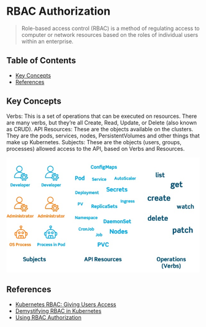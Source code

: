 # RBAC Authorization

> Role-based access control (RBAC) is a method of regulating access to computer or network resources based on the roles of individual users within an enterprise.


## Table of Contents

<!-- START doctoc generated TOC please keep comment here to allow auto update -->
<!-- DON'T EDIT THIS SECTION, INSTEAD RE-RUN doctoc TO UPDATE -->


- [Key Concepts](#key-concepts)
- [References](#references)

<!-- END doctoc generated TOC please keep comment here to allow auto update -->


## Key Concepts

Verbs: This is a set of operations that can be executed on resources. There are many verbs, but they’re all Create, Read, Update, or Delete (also known as CRUD).
API Resources: These are the objects available on the clusters. They are the pods, services, nodes, PersistentVolumes and other things that make up Kubernetes.
Subjects: These are the objects (users, groups, processes) allowed access to the API, based on Verbs and Resources.

<img src="assets/types-of-rbac.jpg" width="560">


## References

- [Kubernetes RBAC: Giving Users Access](https://platform9.com/blog/the-gorilla-guide-to-kubernetes-in-the-enterprise-chapter-4-putting-kubernetes-to-work/)
- [Demystifying RBAC in Kubernetes](https://www.cncf.io/blog/2018/08/01/demystifying-rbac-in-kubernetes/)
- [Using RBAC Authorization](https://kubernetes.io/docs/reference/access-authn-authz/rbac/)
